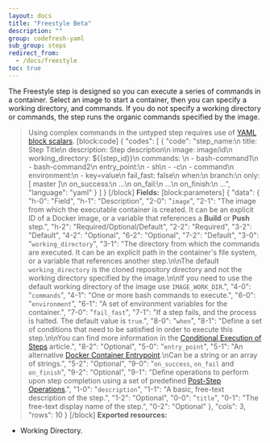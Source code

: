 ```yaml
---
layout: docs
title: "Freestyle Beta"
description: ""
group: codefresh-yaml
sub_group: steps
redirect_from:
  - /docs/freestyle
toc: true
---
```

The Freestyle step is designed so you can execute a series of commands in a container.
Select an image to start a container, then you can specify a working directory, and commands.
If you do not specify a working directory or commands, the step runs the organic commands specified by the image.

> Using complex commands in the untyped step requires use of [YAML block scalars](http://stackoverflow.com/questions/3790454/in-yaml-how-do-i-break-a-string-over-multiple-lines).
[block:code]
{
  "codes": [
    {
      "code": "step_name:\n  title: Step Title\n  description: Step description\n  image: image/id\n  working_directory: ${{step_id}}\n  commands: \n    - bash-command1\n    - bash-command2\n  entry_point:\n    - sh\n    - -c\n    - command\n  environment:\n    - key=value\n  fail_fast: false\n  when:\n    branch:\n      only: [ master ]\n  on_success:\n    ...\n  on_fail:\n    ...\n  on_finish:\n    ...",
      "language": "yaml"
    }
  ]
}
[/block]
__**Fields:**__
[block:parameters]
{
  "data": {
    "h-0": "Field",
    "h-1": "Description",
    "2-0": "```image```",
    "2-1": "The image from which the executable container is created. It can be an explicit ID of a Docker image, or a variable that references a **Build** or **Push** step.",
    "h-2": "Required/Optional/Default",
    "2-2": "Required",
    "3-2": "Default",
    "4-2": "Optional",
    "6-2": "Optional",
    "7-2": "Default",
    "3-0": "```working_directory```",
    "3-1": "The directory from which the commands are executed.  It can be an explicit path in the container's file system, or a variable that references another step.\n\nThe default ```working_directory``` is the cloned repository directory and not the working directory specified by the image.\n\nIf you need to use the default working directory of the image use ```IMAGE_WORK_DIR```.",
    "4-0": "```commands```",
    "4-1": "One or more bash commands to execute.",
    "6-0": "```environment```",
    "6-1": "A set of environment variables for the container.",
    "7-0": "```fail_fast```",
    "7-1": "If a step fails, and the process is halted. The default value is ```true```.",
    "8-0": "```when```",
    "8-1": "Define a set of conditions that need to be satisfied in order to execute this step.\n\nYou can find more information in the [Conditional Execution of Steps](doc:conditional-execution-of-steps) article.",
    "8-2": "Optional",
    "5-0": "```entry_point```",
    "5-1": "An alternative [Docker Container Entrypoint](https://docs.docker.com/engine/reference/builder/#/entrypoint).\nCan be a string or an array of strings.",
    "5-2": "Optional",
    "9-0": "`on_success`, `on_fail` and `on_finish`",
    "9-2": "Optional",
    "9-1": "Define operations to perform upon step completion using a set of predefined [Post-Step Operations](doc:post-step-operations).",
    "1-0": "```description```",
    "1-1": "A basic, free-text description of the step.",
    "1-2": "Optional",
    "0-0": "```title```",
    "0-1": "The free-text display name of the step.",
    "0-2": "Optional"
  },
  "cols": 3,
  "rows": 10
}
[/block]
__**Exported resources:**__
- Working Directory.
